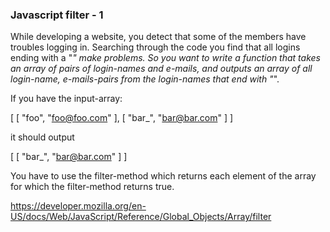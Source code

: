 ### Javascript filter - 1

While developing a website, you detect that some of the members have troubles logging in. Searching through the code you find that all logins ending with a "_" make problems. So you want to write a function that takes an array of pairs of login-names and e-mails, and outputs an array of all login-name, e-mails-pairs from the login-names that end with "_".

If you have the input-array:

[ [ "foo", "foo@foo.com" ], [ "bar_", "bar@bar.com" ] ]

it should output

[ [ "bar_", "bar@bar.com" ] ]

You have to use the filter-method which returns each element of the array for which the filter-method returns true.

https://developer.mozilla.org/en-US/docs/Web/JavaScript/Reference/Global_Objects/Array/filter
